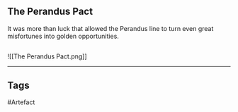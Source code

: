 ## The Perandus Pact
It was more than luck that allowed the Perandus line
to turn even great misfortunes into golden
opportunities.
## 
![[The Perandus Pact.png]]

---
## Tags
#Artefact